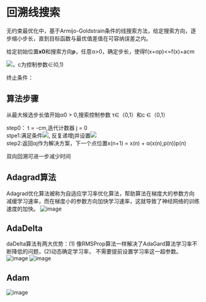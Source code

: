 # 回溯线搜索

无约束最优化中，基于Armijo-Goldstrain条件的线搜索方法，给定搜索方向，逐步缩小步长，直到目标函数与最优值差值在可容纳误差之内。

给定初始位置**x0**和搜索方向**p**，任意α>0，确定步长，使得f(x+αp)<=f(x)+acm

![](https://wikimedia.org/api/rest_v1/media/math/render/svg/9b81efac27c09e1a2fc62eb6e72fc35c58710796)，c为控制参数∈(0,1)

终止条件：

## 算法步骤
从最大候选步长值开始α0 > 0,搜索控制参数 τ∈（0,1）和c ∈（0,1）

step0： t = -cm,迭代计数器 j = 0  
stpe1:满足条件![](https://wikimedia.org/api/rest_v1/media/math/render/svg/591d76a31438b1bcb2fd81760a21a929c7bd1b23),
反复递增j并设置![](https://wikimedia.org/api/rest_v1/media/math/render/svg/2e4774852d79ca2c2a12a2d3a769dc7d3e3d0b9d)  
step2:返回αj作为解决方案，下一个点位置x(n+1) = x(n) + α(x(n),p(n))p(n)

双向回溯可进一步减少时间

## Adagrad算法
Adagrad优化算法被称为自适应学习率优化算法，帮助算法在梯度大的参数方向减缓学习速率，而在梯度小的参数方向加快学习速率，这就导致了神经网络的训练速度的加快。
![image](https://user-images.githubusercontent.com/100681033/169631048-4748b7f4-a5b5-4d8d-8e94-753e58ddbdd1.png)

## AdaDelta
daDelta算法有两大优势：(1) 像RMSProp算法一样解决了AdaGard算法学习率不断降低的问题，(2)动态确定学习率， 不需要提前设置学习率这一超参数。
![image](https://user-images.githubusercontent.com/100681033/169631090-95a99e2f-eb4b-4353-8899-18578cee878e.png)
![image](https://user-images.githubusercontent.com/100681033/169631092-10fca553-2350-4378-916a-79fab64ef09b.png)


## Adam
![image](https://user-images.githubusercontent.com/100681033/169631074-83c78d63-ab8e-48e9-88f1-145501a5d93f.png)




